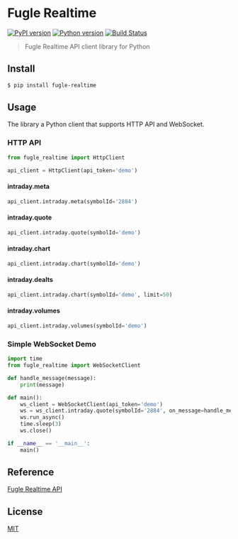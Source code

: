 # Fugle Realtime

[![PyPI version][pypi-image]][pypi-url]
[![Python version][python-image]][python-url]
[![Build Status][action-image]][action-url]

> Fugle Realtime API client library for Python

## Install

```sh
$ pip install fugle-realtime
```

## Usage

The library a Python client that supports HTTP API and WebSocket.

### HTTP API

```py
from fugle_realtime import HttpClient

api_client = HttpClient(api_token='demo')
```

#### intraday.meta

```py
api_client.intraday.meta(symbolId='2884')
```

#### intraday.quote

```py
api_client.intraday.quote(symbolId='demo')
```

#### intraday.chart

```py
api_client.intraday.chart(symbolId='demo')
```

#### intraday.dealts

```py
api_client.intraday.chart(symbolId='demo', limit=50)
```

#### intraday.volumes

```py
api_client.intraday.volumes(symbolId='demo')
```

### Simple WebSocket Demo

```py
import time
from fugle_realtime import WebSocketClient

def handle_message(message):
    print(message)

def main():
    ws_client = WebSocketClient(api_token='demo')
    ws = ws_client.intraday.quote(symbolId='2884', on_message=handle_message)
    ws.run_async()
    time.sleep(3)
    ws.close()

if __name__ == '__main__':
    main()
```

## Reference

[Fugle Realtime API](https://developer.fugle.tw)

## License

[MIT](LICENSE)

[pypi-image]: https://img.shields.io/pypi/v/fugle-realtime
[pypi-url]: https://pypi.org/project/fugle-realtime
[python-image]: https://img.shields.io/pypi/pyversions/fugle-realtime
[python-url]: https://pypi.org/project/fugle-realtime
[action-image]: https://img.shields.io/github/workflow/status/fugle-dev/fugle-realtime-py/Run%20Tests/next
[action-url]: https://github.com/fugle-dev/fugle-realtime-py/actions/workflows/pytest.yml
